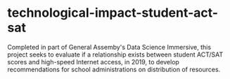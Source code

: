 # technological-impact-student-act-sat
Completed in part of General Assemby's Data Science Immersive, this project seeks to evaluate if a relationship exists between student ACT/SAT scores and high-speed Internet access, in 2019, to develop recommendations for school administrations on distribution of resources.
